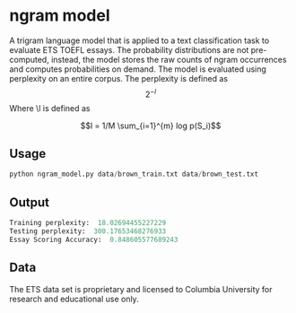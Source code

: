 # ngram model
 A trigram language model that is applied to a text classification task to evaluate ETS TOEFL essays. The probability distributions are not pre-computed, instead, the model stores the raw counts of ngram occurrences and computes probabilities on demand. The model is evaluated using perplexity on an entire corpus. The perplexity is defined as $$2^{-l}$$
Where \l is defined as 

$$l = 1/M \sum_{i=1}^{m} log p(S_i)$$


## Usage 
```python
python ngram_model.py data/brown_train.txt data/brown_test.txt
```
## Output
```python
Training perplexity:  18.02694455227229
Testing perplexity:  300.17653468276933
Essay Scoring Accuracy:  0.848605577689243
```
## Data
The ETS data set is proprietary and licensed to Columbia University for research and educational use only.

